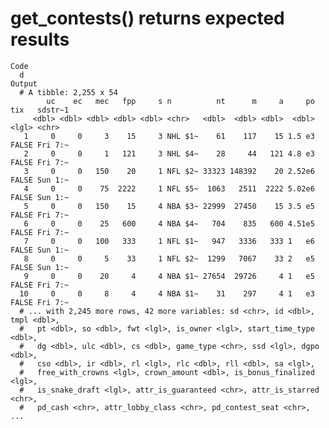 # get_contests() returns expected results

    Code
      d
    Output
      # A tibble: 2,255 x 54
            uc    ec   mec   fpp     s n          nt      m     a     po tix   sdstr~1
         <dbl> <dbl> <dbl> <dbl> <dbl> <chr>   <dbl>  <dbl> <dbl>  <dbl> <lgl> <chr>  
       1     0     0     3    15     3 NHL $1~    61    117    15 1.5 e3 FALSE Fri 7:~
       2     0     0     1   121     3 NHL $4~    28     44   121 4.8 e3 FALSE Fri 7:~
       3     0     0   150    20     1 NFL $2~ 33323 148392    20 2.52e6 FALSE Sun 1:~
       4     0     0    75  2222     1 NFL $5~  1063   2511  2222 5.02e6 FALSE Sun 1:~
       5     0     0   150    15     4 NBA $3~ 22999  27450    15 3.5 e5 FALSE Fri 7:~
       6     0     0    25   600     4 NBA $4~   704    835   600 4.51e5 FALSE Fri 7:~
       7     0     0   100   333     1 NFL $1~   947   3336   333 1   e6 FALSE Sun 1:~
       8     0     0     5    33     1 NFL $2~  1299   7067    33 2   e5 FALSE Sun 1:~
       9     0     0    20     4     4 NBA $1~ 27654  29726     4 1   e5 FALSE Fri 7:~
      10     0     0     8     4     4 NBA $1~    31    297     4 1   e3 FALSE Fri 7:~
      # ... with 2,245 more rows, 42 more variables: sd <chr>, id <dbl>, tmpl <dbl>,
      #   pt <dbl>, so <dbl>, fwt <lgl>, is_owner <lgl>, start_time_type <dbl>,
      #   dg <dbl>, ulc <dbl>, cs <dbl>, game_type <chr>, ssd <lgl>, dgpo <dbl>,
      #   cso <dbl>, ir <dbl>, rl <lgl>, rlc <dbl>, rll <dbl>, sa <lgl>,
      #   free_with_crowns <lgl>, crown_amount <dbl>, is_bonus_finalized <lgl>,
      #   is_snake_draft <lgl>, attr_is_guaranteed <chr>, attr_is_starred <chr>,
      #   pd_cash <chr>, attr_lobby_class <chr>, pd_contest_seat <chr>, ...


